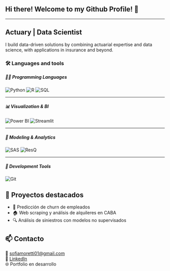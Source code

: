 ## Hi there! Welcome to my Github Profile! 👋 
---
**Actuary | Data Scientist** 
---
I build data-driven solutions by combining actuarial expertise and data science, with applications in insurance and beyond.

### 🛠️ Languages and tools
##### 🧑‍💻 Programming Languages  
![Python](https://img.shields.io/badge/Python-3776AB?style=for-the-badge&logo=python&logoColor=white)
![R](https://img.shields.io/badge/R-276DC3?style=for-the-badge&logo=r&logoColor=white)
![SQL](https://img.shields.io/badge/SQL-003B57?style=for-the-badge&logo=postgresql&logoColor=white)

---

##### 📊 Visualization & BI  
![Power BI](https://img.shields.io/badge/Power%20BI-F2C811?style=for-the-badge&logo=powerbi&logoColor=black)
![Streamlit](https://img.shields.io/badge/Streamlit-FF4B4B?style=for-the-badge&logo=streamlit&logoColor=white)

---

##### 🤖 Modeling & Analytics  
![SAS](https://img.shields.io/badge/SAS-007ACC?style=for-the-badge&logo=analytics&logoColor=white)
![ResQ](https://img.shields.io/badge/ResQ-444444?style=for-the-badge&logo=data&logoColor=white)

---

##### 🔧 Development Tools  
![Git](https://img.shields.io/badge/Git-F05032?style=for-the-badge&logo=git&logoColor=white)


## 🚀 Proyectos destacados
- 🧠 Predicción de churn de empleados  
- 🏠 Web scraping y análisis de alquileres en CABA  
- 🔍 Análisis de siniestros con modelos no supervisados

## 📫 Contacto  
📧 sofiamoretti01@gmail.com  
🔗 [LinkedIn](https://www.linkedin.com/in/sofia-dana-moretti/)  
🌐 Portfolio en desarrollo

